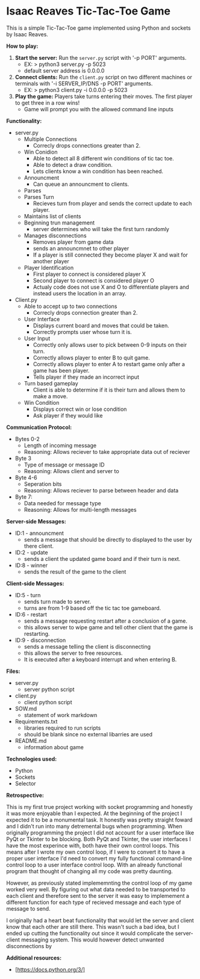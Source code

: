 # Isaac Reaves Tic-Tac-Toe Game 

This is a simple Tic-Tac-Toe game implemented using Python and sockets by Isaac Reaves.

**How to play:**
1. **Start the server:** Run the `server.py` script with '-p PORT' arguments.
    * EX: > python3 server.py -p 5023
    * default server address is 0.0.0.0
3. **Connect clients:** Run the `client.py` script on two different machines or terminals with '-i SERVER_IP/DNS -p PORT' arguments.
    * EX: > python3 client.py -i 0.0.0.0 -p 5023
5. **Play the game:** Players take turns entering their moves. The first player to get three in a row wins!
    * Game will prompt you with the allowed command line inputs

**Functionality:**
* server.py
  * Multiple Connections
    * Correcly drops connections greater than 2.
  * Win Conidion
    * Able to detect all 8 different win conditions of tic tac toe.
    * Able to detect a draw condition.
    * Lets clients know a win condition has been reached.
  * Announcment
    * Can queue an announcment to clients.
  * Parses   
  * Parses Turn
    * Recieves turn from player and sends the correct update to each player.
  * Maintains list of clients
  * Beginning trun management
    * server determines who will take the first turn randomly  
  * Manages disconnections
    * Removes player from game data
    * sends an announcmnet to other player
    * If a player is still connected they become player X and wait for another player
  * Player Identification
    * First player to connect is considered player X
    * Second player to connect is considered player O
    * Actualy code does not use X and O to differentiate players and instead users the location in an array.
* Client.py
  * Able to accept up to two connections
    * Correcly drops connection greater than 2.
  * User Interface
    * Displays current board and moves that could be taken.
    * Correctly prompts user whose turn it is.
  * User Input
    * Correctly only allows user to pick between 0-9 inputs on their turn.
    * Correctly allows player to enter B to quit game.
    * Correctly allows player to enter A to restart game only after a game has been player.
    * Tells player if they made an incorrect input
  * Turn based gameplay
    * Client is able to determine if it is their turn and allows them to make a move.
  * Win Condition
    * Displays correct win or lose condition
    * Ask player if they would like

**Communication Protocol:**
* Bytes 0-2
   * Length of incoming message
   * Reasoning: Allows reciever to take appropriate data out of reciever
* Byte 3
   * Type of message or message ID
   * Reasoning: Allows client and server to
* Byte 4-6
   * Seperation bits
   * Reasoning: Allows reciever to parse between header and data
* Byte 7:
   * Data needed for message type
   * Reasoning: Allows for multi-length messages

**Server-side Messages:**
* ID:1 - announcment
  * sends a message that should be directly to displayed to the user by there client. 
* ID:2 - update
  * sends a client the updated game board and if their turn is next.
* ID:8 - winner
  * sends the result of the game to the client
  
**Client-side Messages:**
* ID:5 - turn
  * sends turn made to server.
  * turns are from 1-9 based off the tic tac toe gameboard. 
* ID:6 - restart
  * sends a message requesting restart after a conclusion of a game.
  * this allows server to wipe game and tell other client that the game is restarting.
* ID:9 - disconnection
  * sends a message telling the client is disconnecting
  * this allows the server to free resources.
  * It is executed after a keyboard interrupt and when entering B.

**Files:**
* server.py
  * server python script
* client.py
  * client python script
* SOW.md
  * statement of work markdown
* Requirements.txt
  * libraries required to run scripts
  * should be blank since no external libarries are used
* README.md
  * information about game

**Technologies used:**
* Python
* Sockets
* Selector

**Retrospective:**

This is my first true project working with socket programming and honestly it was more enjoyable than I expected. At the beginning of the project I expected it to be a monumental task. It honestly was pretty straight foward and I didn't run into many detremental bugs when programming. When originally programming the project I did not account for a user interface like PyQt or Tkinter to be blocking. Both PyQt and Tkinter, the user interfaces I have the most experince with, both have their own control loops. This means after I wrote my own control loop, if I were to convert it to have a proper user interface I'd need to convert my fully functional command-line control loop to a user interface control loop. With an already functional program that thought of changing all my code was pretty daunting.

However, as previously stated implememnting the control loop of my game worked very well. By figuring out what data needed to be transported to each client and therefore sent to the server it was easy to implemement a different function for each type of recieved message and each type of message to send. 

I originally had a heart beat functionality that would let the server and client know that each other are still there. This wasn't such a bad idea, but I ended up cutting the functionality out since it would complicate the server-client messaging system. This would however detect unwanted disconnections by 

**Additional resources:**
* [https://docs.python.org/3/]
